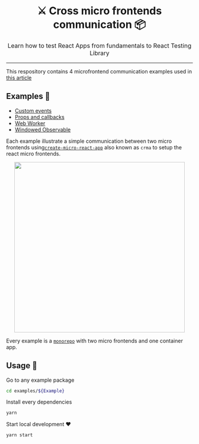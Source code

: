 <h1 align="center">
  ⚔️ Cross micro frontends communication 📦
</h1>

<p align="center" style="font-size: 1rem;">
  Learn how to test React Apps from fundamentals to React Testing Library
</p>

<hr />

This respository contains 4 microfrontend communication examples used in [this article](https://dev.to/luistak/cross-micro-frontends-communication-4ien-temp-slug-1686000?preview=50923de59691e072922b4440ddf00ea275f8a90ed3fccfa4b66f8bad957c45c03299091fcc52c8d67a2.83105459e099128eee5f16b8159334bfb4dbf)

## Examples :file_folder:
 - [Custom events](./examples/customEvents)
 - [Props and callbacks](./examples/propsandcallbacks)
 - [Web Worker](./examples/workerized)
 - [Windowed Observable](./examples/windowed-observable)

Each example illustrate a simple communication between two micro frontends using[`create-micro-react-app`](https://github.com/matheusmr13/create-micro-react-app) also known as `crma` to setup the react micro frontends.

<p align="center">
  <img width="460" height="auto" src="https://res.cloudinary.com/daiqkausy/image/upload/v1598536656/examples.png">
</p>

Every example is a [`monorepo`](https://en.wikipedia.org/wiki/Monorepo) with two micro frontends and one container app.

## Usage :wrench:

Go to any example package
```bash
cd examples/${Example}
```

Install every dependencies
```bash
yarn
```

Start local development ❤️
```bash
yarn start
```